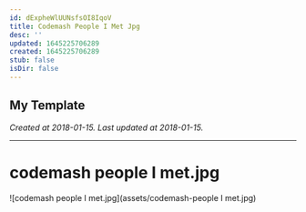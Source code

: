 ```yaml
---
id: dExpheWlUUNsfsOI8IqoV
title: Codemash People I Met Jpg
desc: ''
updated: 1645225706289
created: 1645225706289
stub: false
isDir: false
---
```

My Template
---

_Created at 2018-01-15._
_Last updated at 2018-01-15._




---

# codemash people I met.jpg


![codemash people I met.jpg](assets/codemash-people I met.jpg)

